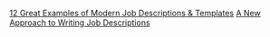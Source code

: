 [12 Great Examples of Modern Job Descriptions & Templates](https://blog.ongig.com/job-descriptions/11-examples-of-modern-job-descriptions/)
[A New Approach to Writing Job Descriptions](https://archive.ph/wo6NL#selection-1117.5-1117.51)

